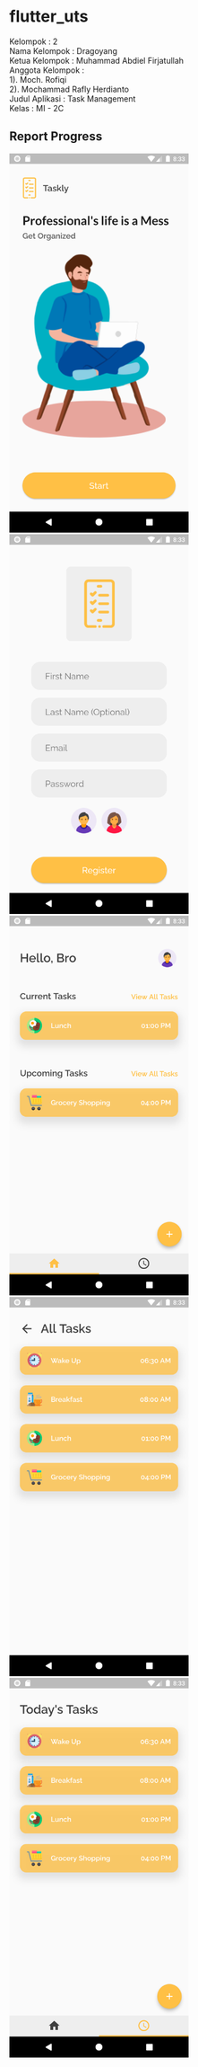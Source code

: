 # flutter_uts

Kelompok : 2 <br>
Nama Kelompok : Dragoyang <br>
Ketua Kelompok : Muhammad Abdiel Firjatullah <br>
Anggota Kelompok : <br>
1). Moch. Rofiqi <br>
2). Mochammad Rafly Herdianto <br>
Judul Aplikasi : Task Management <br>
Kelas : MI - 2C

## Report Progress

<span>
    <img src="assets/pages/1.png" width="320">
</span>
<span>
    <img src="assets/pages/2.png" width="320">
</span>
<span>
    <img src="assets/pages/3.png" width="320">
</span>
<span>
    <img src="assets/pages/4.png" width="320">
</span>
<span>
    <img src="assets/pages/5.png" width="320">
</span>

